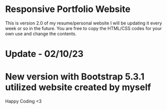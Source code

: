 # Responsive Portfolio Website
This is version 2.0 of my resume/personal website I will be updating it every week or so in the future.
You are free to copy the HTML/CSS codes for your own use and change the contents.
# Update - 02/10/23
# New version with Bootstrap 5.3.1 utilized website created by myself
Happy Coding <3
